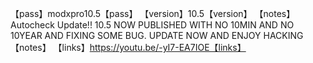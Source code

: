 【pass】modxpro10.5【pass】
【version】10.5【version】
【notes】Autocheck Update!! 10.5 NOW PUBLISHED WITH NO 10MIN AND NO 10YEAR AND FIXING SOME BUG. UPDATE NOW AND ENJOY HACKING【notes】 
【links】https://youtu.be/-yI7-EA7IOE【links】

